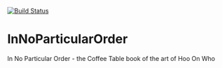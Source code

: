 [![Build Status](https://travis-ci.org/computamike/InNoParticularOrder.svg?branch=master)](https://travis-ci.org/computamike/InNoParticularOrder)
# InNoParticularOrder
In No Particular Order - the Coffee Table book of the art of Hoo On Who
